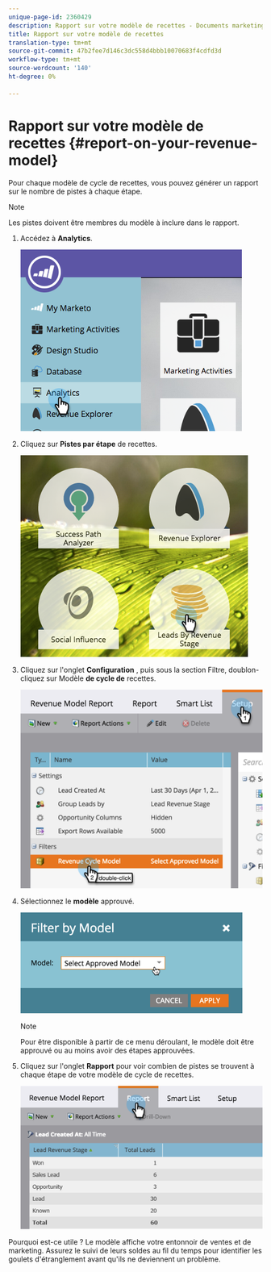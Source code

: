 ```yaml
---
unique-page-id: 2360429
description: Rapport sur votre modèle de recettes - Documents marketing - Documentation du produit
title: Rapport sur votre modèle de recettes
translation-type: tm+mt
source-git-commit: 47b2fee7d146c3dc558d4bbb10070683f4cdfd3d
workflow-type: tm+mt
source-wordcount: '140'
ht-degree: 0%

---
```



# Rapport sur votre modèle de recettes {#report-on-your-revenue-model}

Pour chaque modèle de cycle de recettes, vous pouvez générer un rapport sur le nombre de pistes à chaque étape.

>[!NOTE]
>
>Les pistes doivent être membres du modèle à inclure dans le rapport.

1. Accédez à **Analytics**.

   ![](assets/image2015-4-29-16-3a8-3a14.png)

1. Cliquez sur **Pistes par étape** de recettes.

   ![](assets/image2015-4-29-16-3a15-3a3.png)

1. Cliquez sur l&#39;onglet **Configuration** , puis sous la section Filtre, doublon-cliquez sur Modèle **de cycle de** recettes.

   ![](assets/image2015-4-29-16-3a37-3a57.png)

1. Sélectionnez le **modèle** approuvé.

   ![](assets/image2015-4-29-16-3a40-3a34.png)

   >[!NOTE]
   >
   >Pour être disponible à partir de ce menu déroulant, le modèle doit être approuvé ou au moins avoir des étapes approuvées.

1. Cliquez sur l&#39;onglet **Rapport** pour voir combien de pistes se trouvent à chaque étape de votre modèle de cycle de recettes.

   ![](assets/image2015-4-29-16-3a51-3a29.png)

Pourquoi est-ce utile ? Le modèle affiche votre entonnoir de ventes et de marketing. Assurez le suivi de leurs soldes au fil du temps pour identifier les goulets d&#39;étranglement avant qu&#39;ils ne deviennent un problème.
